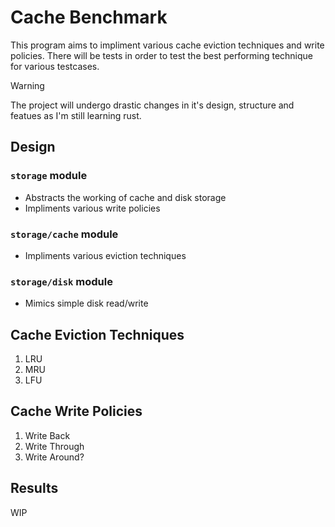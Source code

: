 # Cache Benchmark

This program aims to impliment various cache eviction techniques and write policies. There will be tests in order to test the best performing technique for various testcases.

> [!WARNING]
> The project will undergo drastic changes in it's design, structure and featues as I'm still learning rust.

## Design
### `storage` module
- Abstracts the working of cache and disk storage
- Impliments various write policies

### `storage/cache` module 
-   Impliments various eviction techniques

### `storage/disk` module 
-   Mimics simple disk read/write

## Cache Eviction Techniques
1. LRU
1. MRU
1. LFU

## Cache Write Policies
1. Write Back
1. Write Through
1. Write Around?

## Results
WIP
